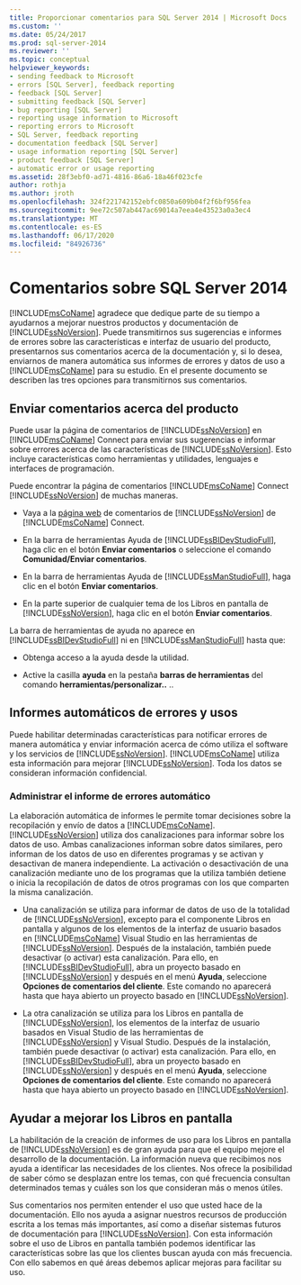 ```yaml
---
title: Proporcionar comentarios para SQL Server 2014 | Microsoft Docs
ms.custom: ''
ms.date: 05/24/2017
ms.prod: sql-server-2014
ms.reviewer: ''
ms.topic: conceptual
helpviewer_keywords:
- sending feedback to Microsoft
- errors [SQL Server], feedback reporting
- feedback [SQL Server]
- submitting feedback [SQL Server]
- bug reporting [SQL Server]
- reporting usage information to Microsoft
- reporting errors to Microsoft
- SQL Server, feedback reporting
- documentation feedback [SQL Server]
- usage information reporting [SQL Server]
- product feedback [SQL Server]
- automatic error or usage reporting
ms.assetid: 28f3ebf0-ad71-4816-86a6-18a46f023cfe
author: rothja
ms.author: jroth
ms.openlocfilehash: 324f221742152ebfc0850a609b04f2f6bf956fea
ms.sourcegitcommit: 9ee72c507ab447ac69014a7eea4e43523a0a3ec4
ms.translationtype: MT
ms.contentlocale: es-ES
ms.lasthandoff: 06/17/2020
ms.locfileid: "84926736"
---
```

# <a name="providing-feedback-for-sql-server-2014"></a>Comentarios sobre SQL Server 2014
  [!INCLUDE[msCoName](../includes/msconame-md.md)] agradece que dedique parte de su tiempo a ayudarnos a mejorar nuestros productos y documentación de [!INCLUDE[ssNoVersion](../includes/ssnoversion-md.md)]. Puede transmitirnos sus sugerencias e informes de errores sobre las características e interfaz de usuario del producto, presentarnos sus comentarios acerca de la documentación y, si lo desea, enviarnos de manera automática sus informes de errores y datos de uso a [!INCLUDE[msCoName](../includes/msconame-md.md)] para su estudio. En el presente documento se describen las tres opciones para transmitirnos sus comentarios.  
  
## <a name="submitting-feedback-about-the-product"></a>Enviar comentarios acerca del producto  
 Puede usar la página de comentarios de [!INCLUDE[ssNoVersion](../includes/ssnoversion-md.md)] en [!INCLUDE[msCoName](../includes/msconame-md.md)] Connect para enviar sus sugerencias e informar sobre errores acerca de las características de [!INCLUDE[ssNoVersion](../includes/ssnoversion-md.md)]. Esto incluye características como herramientas y utilidades, lenguajes e interfaces de programación.  
  
 Puede encontrar la página de comentarios [!INCLUDE[msCoName](../includes/msconame-md.md)] Connect [!INCLUDE[ssNoVersion](../includes/ssnoversion-md.md)] de muchas maneras.  
  
-   Vaya a la [página web](https://go.microsoft.com/fwlink/?linkid=34178) de comentarios de [!INCLUDE[ssNoVersion](../includes/ssnoversion-md.md)] de [!INCLUDE[msCoName](../includes/msconame-md.md)] Connect.  
  
-   En la barra de herramientas Ayuda de [!INCLUDE[ssBIDevStudioFull](../includes/ssbidevstudiofull-md.md)], haga clic en el botón **Enviar comentarios** o seleccione el comando **Comunidad/Enviar comentarios**.  
  
-   En la barra de herramientas Ayuda de [!INCLUDE[ssManStudioFull](../includes/ssmanstudiofull-md.md)], haga clic en el botón **Enviar comentarios**.  
  
-   En la parte superior de cualquier tema de los Libros en pantalla de [!INCLUDE[ssNoVersion](../includes/ssnoversion-md.md)], haga clic en el botón **Enviar comentarios**.  
  
 La barra de herramientas de ayuda no aparece en [!INCLUDE[ssBIDevStudioFull](../includes/ssbidevstudiofull-md.md)] ni en [!INCLUDE[ssManStudioFull](../includes/ssmanstudiofull-md.md)] hasta que:  
  
-   Obtenga acceso a la ayuda desde la utilidad.  
  
-   Active la casilla **ayuda** en la pestaña **barras de herramientas** del comando **herramientas/personalizar..** ..  
  
## <a name="automatic-error-and-usage-reporting"></a>Informes automáticos de errores y usos  
 Puede habilitar determinadas características para notificar errores de manera automática y enviar información acerca de cómo utiliza el software y los servicios de [!INCLUDE[ssNoVersion](../includes/ssnoversion-md.md)]. [!INCLUDE[msCoName](../includes/msconame-md.md)] utiliza esta información para mejorar [!INCLUDE[ssNoVersion](../includes/ssnoversion-md.md)]. Toda los datos se consideran información confidencial.  
  
### <a name="managing-automatic-usage-reporting"></a>Administrar el informe de errores automático  
 La elaboración automática de informes le permite tomar decisiones sobre la recopilación y envío de datos a [!INCLUDE[msCoName](../includes/msconame-md.md)]. [!INCLUDE[ssNoVersion](../includes/ssnoversion-md.md)] utiliza dos canalizaciones para informar sobre los datos de uso. Ambas canalizaciones informan sobre datos similares, pero informan de los datos de uso en diferentes programas y se activan y desactivan de manera independiente. La activación o desactivación de una canalización mediante uno de los programas que la utiliza también detiene o inicia la recopilación de datos de otros programas con los que comparten la misma canalización.  
  
-   Una canalización se utiliza para informar de datos de uso de la totalidad de [!INCLUDE[ssNoVersion](../includes/ssnoversion-md.md)], excepto para el componente Libros en pantalla y algunos de los elementos de la interfaz de usuario basados en [!INCLUDE[msCoName](../includes/msconame-md.md)] Visual Studio en las herramientas de [!INCLUDE[ssNoVersion](../includes/ssnoversion-md.md)]. Después de la instalación, también puede desactivar (o activar) esta canalización. Para ello, en [!INCLUDE[ssBIDevStudioFull](../includes/ssbidevstudiofull-md.md)], abra un proyecto basado en [!INCLUDE[ssNoVersion](../includes/ssnoversion-md.md)] y después en el menú **Ayuda**, seleccione **Opciones de comentarios del cliente**. Este comando no aparecerá hasta que haya abierto un proyecto basado en [!INCLUDE[ssNoVersion](../includes/ssnoversion-md.md)].  
  
-   La otra canalización se utiliza para  los Libros en pantalla de [!INCLUDE[ssNoVersion](../includes/ssnoversion-md.md)], los elementos de la interfaz de usuario basados en Visual Studio de las herramientas de [!INCLUDE[ssNoVersion](../includes/ssnoversion-md.md)] y Visual Studio. Después de la instalación, también puede desactivar (o activar) esta canalización. Para ello, en [!INCLUDE[ssBIDevStudioFull](../includes/ssbidevstudiofull-md.md)], abra un proyecto basado en [!INCLUDE[ssNoVersion](../includes/ssnoversion-md.md)] y después en el menú **Ayuda**, seleccione **Opciones de comentarios del cliente**. Este comando no aparecerá hasta que haya abierto un proyecto basado en [!INCLUDE[ssNoVersion](../includes/ssnoversion-md.md)].  
  
## <a name="helping-build-a-better-books-online"></a>Ayudar a mejorar los Libros en pantalla  
 La habilitación de la creación de informes de uso para los Libros en pantalla de [!INCLUDE[ssNoVersion](../includes/ssnoversion-md.md)] es de gran ayuda para que el equipo mejore el desarrollo de la documentación. La información nueva que recibimos nos ayuda a identificar las necesidades de los clientes. Nos ofrece la posibilidad de saber cómo se desplazan entre los temas, con qué frecuencia consultan determinados temas y cuáles son los que consideran más o menos útiles.  
  
 Sus comentarios nos permiten entender el uso que usted hace de la documentación. Ello nos ayuda a asignar nuestros recursos de producción escrita a los temas más importantes, así como a diseñar sistemas futuros de documentación para [!INCLUDE[ssNoVersion](../includes/ssnoversion-md.md)]. Con esta información sobre el uso de Libros en pantalla también podemos identificar las características sobre las que los clientes buscan ayuda con más frecuencia. Con ello sabemos en qué áreas debemos aplicar mejoras para facilitar su uso.  
  
  
